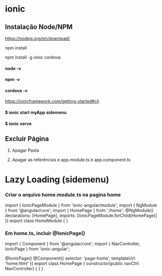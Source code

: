 # ionic
## Instalação Node/NPM

https://nodejs.org/en/download/

npm install

npm install -g ionic cordova

#### node -v
#### npm -v
#### cordova -v

https://ionicframework.com/getting-started#cli

#### $ ionic start myApp sidemenu

#### $ ionic serve

## Excluir Página
1. Apagar Pasta

2. Apagar as referências e app.module.ts e app.component.ts

# Lazy Loading (sidemenu)
### Criar o arquivo home.module.ts na pagina home

import { IonicPageModule } from 'ionic-angular/module';
import { NgModule } from '@angular/core';
import { HomePage } from './home';
@NgModule({
 declarations: [HomePage],
 imports: [IonicPageModule.forChild(HomePage)]
})
export class HomeModule {
}

### Em home.ts, incluir @IonicPage()
import { Component } from '@angular/core';
import { NavController, IonicPage } from 'ionic-angular';

@IonicPage()
@Component({
  selector: 'page-home',
  templateUrl: 'home.html'
})
export class HomePage {
  constructor(public navCtrl: NavController) {
  }
}

